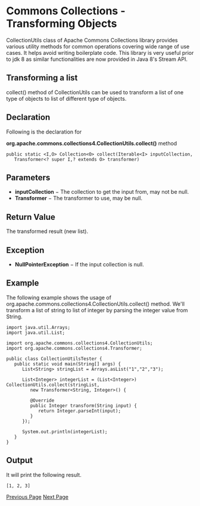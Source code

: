 # Commons Collections - Transforming Objects
CollectionUtils class of Apache Commons Collections library provides various utility methods for common operations covering wide range of use cases. It helps avoid writing boilerplate code. This library is very useful prior to jdk 8 as similar functionalities are now provided in Java 8's Stream API.

## Transforming a list
collect() method of CollectionUtils can be used to transform a list of one type of objects to list of different type of objects.

## Declaration
Following is the declaration for

**org.apache.commons.collections4.CollectionUtils.collect()** method

```
public static <I,O> Collection<O> collect(Iterable<I> inputCollection, 
   Transformer<? super I,? extends O> transformer)
```
## Parameters
   * **inputCollection** − The collection to get the input from, may not be null.
   * **Transformer** − The transformer to use, may be null.

## Return Value
The transformed result (new list).

## Exception
   * **NullPointerException** − If the input collection is null.

## Example
The following example shows the usage of org.apache.commons.collections4.CollectionUtils.collect() method. We'll transform a list of string to list of integer by parsing the integer value from String.

```
import java.util.Arrays;
import java.util.List;

import org.apache.commons.collections4.CollectionUtils;
import org.apache.commons.collections4.Transformer;

public class CollectionUtilsTester {
   public static void main(String[] args) {
      List<String> stringList = Arrays.asList("1","2","3");

      List<Integer> integerList = (List<Integer>) CollectionUtils.collect(stringList, 
         new Transformer<String, Integer>() {
         
         @Override
         public Integer transform(String input) {
            return Integer.parseInt(input);
         }
      });

      System.out.println(integerList);
   }
}
```
## Output
It will print the following result.

```
[1, 2, 3]
```

[Previous Page](../commons_collections/commons_collections_merge_sort.md) [Next Page](../commons_collections/commons_collections_filtering_objects.md) 
